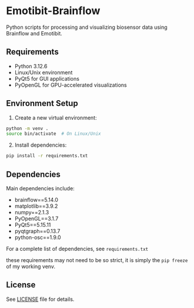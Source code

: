 # Emotibit-Brainflow

Python scripts for processing and visualizing biosensor data using Brainflow and Emotibit.

## Requirements

- Python 3.12.6
- Linux/Unix environment
- PyQt5 for GUI applications
- PyOpenGL for GPU-accelerated visualizations

## Environment Setup

1. Create a new virtual environment:

```bash
python -m venv .
source bin/activate  # On Linux/Unix
```

2. Install dependencies:

```bash
pip install -r requirements.txt
```

## Dependencies

Main dependencies include:
- brainflow==5.14.0
- matplotlib==3.9.2
- numpy==2.1.3
- PyOpenGL==3.1.7
- PyQt5==5.15.11
- pyqtgraph==0.13.7
- python-osc==1.9.0

For a complete list of dependencies, see `requirements.txt`

these requirements may not need to be so strict, it is simply the `pip freeze` of my working venv.

## License

See [LICENSE](LICENSE) file for details.



